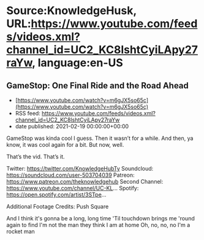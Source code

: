 # Source:KnowledgeHusk, URL:https://www.youtube.com/feeds/videos.xml?channel_id=UC2_KC8lshtCyiLApy27raYw, language:en-US

## GameStop: One Final Ride and the Road Ahead
 - [https://www.youtube.com/watch?v=m6gJX5so65c](https://www.youtube.com/watch?v=m6gJX5so65c)
 - RSS feed: https://www.youtube.com/feeds/videos.xml?channel_id=UC2_KC8lshtCyiLApy27raYw
 - date published: 2021-02-19 00:00:00+00:00

GameStop was kinda cool I guess. Then it wasn’t for a while. And then, ya know, it was cool again for a bit. But now, well.

That’s the vid. That’s it.

Twitter: https://twitter.com/KnowledgeHubTy
Soundcloud: https://soundcloud.com/user-503704039
Patreon: https://www.patreon.com/theknowledgehub
Second Channel: https://www.youtube.com/channel/UC-KL...
Spotify: https://open.spotify.com/artist/3STpe...

Additional Footage Credits:
Push Square

And I think it's gonna be a long, long time
'Til touchdown brings me 'round again to find
I'm not the man they think I am at home
Oh, no, no, no
I'm a rocket man

